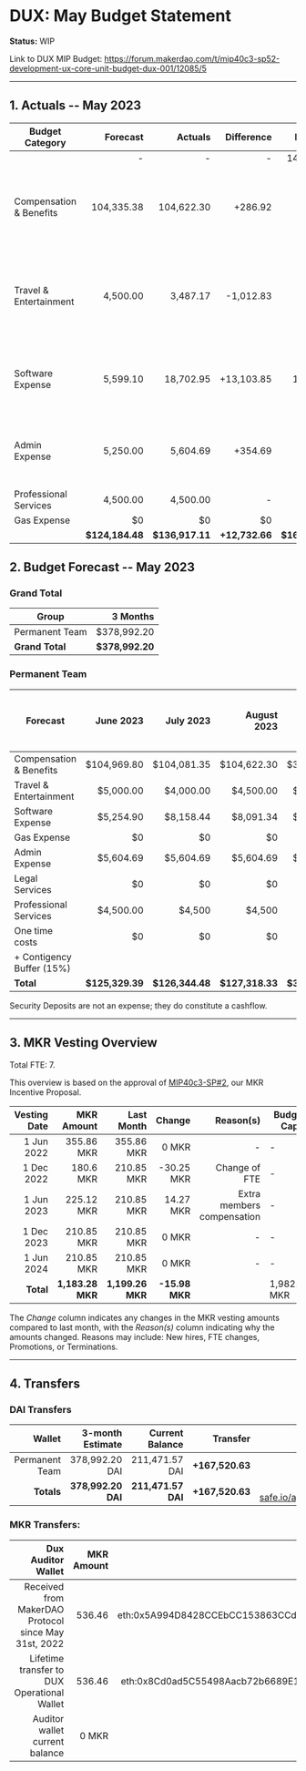 # DUX: May Budget Statement

**Status:** WIP

Link to DUX MIP Budget: https://forum.makerdao.com/t/mip40c3-sp52-development-ux-core-unit-budget-dux-001/12085/5

---

## 1. Actuals -- May 2023

| Budget Category           |  Forecast |  Actuals |  Difference |  Payments |                  Comment |
| --------------------------| -----------: | --------------: | --------------: | -----------: | --------------------------------------------------------------: |
|                              |         - |          - |          - |     149,622.53|                |
| Compensation & Benefits   |   104,335.38|       104,622.30|    +286.92|    |  No outstanding reason, difference due to exchange rates.|
| Travel & Entertainment    |   4,500.00|      3,487.17|       -1,012.83|          - |   No outstanding reason, fewer expenses than monthly budget. |
| Software Expense          |   5,599.10|       18,702.95|   +13,103.85|     15,450.00| Difference due to Alchemy payment for 15,450 DAI.|
| Admin Expense             |    5,250.00|      5,604.69|      +354.69|          - |   Higher transaction costs due to team travel expenses.  |
| Professional Services     |  4,500.00 |     4,500.00|          - |          - |        - |
| Gas Expense               |        $0 |         $0 |         $0 |        $0  |            - |
|                        |**$124,184.48**|**$136,917.11**|**+12,732.66**|**$165,072.53**|           - |


## 2. Budget Forecast -- May 2023

### Grand Total

| Group           |     3 Months |
| --------------- | -----------: |
| Permanent Team  |     $378,992.20 |
| **Grand Total** | **$378,992.20** |

### Permanent Team

| Forecast                      | June 2023 | July 2023 | August 2023 | 3-month Total | MIP Quarterly Budget CAP from Feb 1st |
| ----------------------------- | -------------: | -----------: | ------------: | ------------: | -----------------------: |
| Compensation & Benefits      | $104,969.80     | $104,081.35  | $104,622.30    | $313,673.45  | $313,755 |
| Travel & Entertainment       | $5,000.00      | $4,000.00    | $4,500.00     | $13,500.00    |  $13,500 |
| Software Expense             | $5,254.90      | $8,158.44    | $8,091.34     | $21,504.68    | $21,600  |
| Gas Expense                  | $0             | $0           | $0            | $0            | $3,000   |
| Admin Expense                | $5,604.69      | $5,604.69    | $5,604.69     | $16,814.07    | $19,500  |
| Legal Services               | $0             | $0           | $0            | $0            | $0       |
| Professional Services        | $4,500.00      | $4,500       | $4,500        | $13,500       |  $22,500 |
| One time costs               | $0             | $0           | $0            | $0            |  $0      |
| + Contigency Buffer (15%)    |                |              |               |               |  $9,000  |
| **Total**                    |**$125,329.39** |**$126,344.48**|**$127,318.33**|**$378,992.20**| **$402,855** |

Security Deposits are not an expense; they do constitute a cashflow.

---

## 3. MKR Vesting Overview

Total FTE: 7.

This overview is based on the approval of [MIP40c3-SP#2](https://forum.makerdao.com/t/mip40c3-sp27-development-ux-core-unit-mkr-budget-dux-001/9777), our MKR Incentive Proposal.

| Vesting Date |       MKR Amount |       Last Month |    Change | Reason(s) | Budget Cap   | MKR Actuals |
| -----------: | ---------------: | ---------------: | --------: | --------: | ------------ | ----------- |
|   1 Jun 2022 |       355.86 MKR |       355.86 MKR |     0 MKR |         - | -            | 355.86      |
|  1 Dec 2022 |       180.6 MKR |       210.85 MKR |     -30.25 MKR |         Change of FTE | -            | 180.6           |
|   1 Jun 2023 |       225.12 MKR |       210.85 MKR |     14.27 MKR |   Extra members compensation | -            | -           |
|  1 Dec 2023 |       210.85 MKR |       210.85 MKR |     0 MKR |         - | -            | -           |
|   1 Jun 2024 |       210.85 MKR |       210.85 MKR |     0 MKR |         - | -            | -           |
|    **Total** | **1,183.28 MKR** | **1,199.26 MKR** | **-15.98 MKR** |           | 1,982.87 MKR | 536.46      |

The _Change_ column indicates any changes in the MKR vesting amounts compared to last month, with the _Reason(s)_ column indicating why the amounts changed. Reasons may include: New hires, FTE changes, Promotions, or Terminations.

---

## 4. Transfers

### DAI Transfers

|         Wallet | 3-month Estimate |    Current Balance |        Transfer |                                                                                                                    Multi-sig Address |
| -------------: | ---------------: | -----------------: | --------------: | -----------------------------------------------------------------------------------------------------------------------------------: |
| Permanent Team |      378,992.20 DAI |     211,471.57 DAI | **+167,520.63** | [0x8Cd0ad5C55498Aacb72b6689E1da5A284C69c0C7](https://gnosis-safe.io/app/#/safes/0x8Cd0ad5C55498Aacb72b6689E1da5A284C69c0C7/balances) |
|     **Totals** |  **378,992.20 DAI** | **211,471.57 DAI** | **+167,520.63** |https://gnosis-safe.io/app/eth:0x8Cd0ad5C55498Aacb72b6689E1da5A284C69c0C7/balances                                                                                                                                      |

### MKR Transfers:


|                                   Dux Auditor Wallet | MKR Amount |                              Multi-sig address |
| ---------------------------------------------------: | ---------: | ---------------------------------------------: |
| Received from MakerDAO Protocol since May 31st, 2022 |     536.46 | eth:0x5A994D8428CCEbCC153863CCdA9D2Be6352f89ad |
|          Lifetime transfer to DUX Operational Wallet |     536.46 | eth:0x8Cd0ad5C55498Aacb72b6689E1da5A284C69c0C7 |
|                       Auditor wallet current balance |      0 MKR |                                                |

